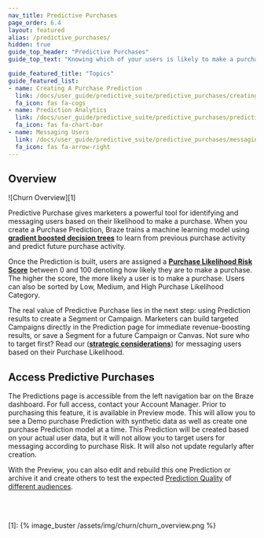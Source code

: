 ```yaml
---
nav_title: Predictive Purchases
page_order: 6.4
layout: featured
alias: /predictive_purchases/
hidden: true
guide_top_header: "Predictive Purchases"
guide_top_text: "Knowing which of your users is likely to make a purchase is a crucial insight for growing businesses. Without it, how do you decide which campaigns to build? Who should receive discounts and promotions? Where to spend a limited budget? Braze helps answer these questions with Predictive Purchase, a machine learning model that makes it easy for marketing teams to understand future purchasing behavior and focus their resources on revenue-maximizing campaigns."

guide_featured_title: "Topics"
guide_featured_list:
- name: Creating A Purchase Prediction
  link: /docs/user_guide/predictive_suite/predictive_purchases/creating_a_purchase_prediction/
  fa_icon: fas fa-cogs
- name: Prediction Analytics
  link: /docs/user_guide/predictive_suite/predictive_purchases/prediction_analytics/
  fa_icon: fas fa-chart-bar
- name: Messaging Users
  link: /docs/user_guide/predictive_suite/predictive_purchases/messaging_users/
  fa_icon: fas fa-arrow-right
---
```


## Overview

![Churn Overview][1]

Predictive Purchase gives marketers a powerful tool for identifying and messaging users based on their likelihood to make a purchase. When you create a Purchase Prediction, Braze trains a machine learning model using __[gradient boosted decision trees](https://en.wikipedia.org/wiki/Gradient_boosting)__ to learn from previous purchase activity and predict future purchase activity. 

Once the Prediction is built, users are assigned a __[Purchase Likelihood Risk Score]({{site.baseurl}}/user_guide/predictive_suite/predictive_purchases/prediction_analytics/#purchase_score)__ between 0 and 100 denoting how likely they are to make a purchase. The higher the score, the more likely a user is to make a purchase. Users can also be sorted by Low, Medium, and High Purchase Likelihood Category. 

The real value of Predictive Purchase lies in the next step: using Prediction results to create a Segment or Campaign. Marketers can build targeted Campaigns directly in the Prediction page for immediate revenue-boosting results, or save a Segment for a future Campaign or Canvas. Not sure who to target first? Read our (__[strategic considerations]({{site.baseurl}}/user_guide/predictive_suite/predictive_purchase/messaging_users/#strategy)__)  for messaging users based on their Purchase Likelihood.


## Access Predictive Purchases

The Predictions page is accessible from the left navigation bar on the Braze dashboard. For full access, contact your Account Manager. Prior to purchasing this feature, it is available in Preview mode. This will allow you to see a Demo purchase Prediction with synthetic data as well as create one purchase Prediction model at a time. This Prediction will be created based on your actual user data, but it will not allow you to target users for messaging according to purchase Risk. It will also not update regularly after creation.

With the Preview, you can also edit and rebuild this one Prediction or archive it and create others to test the expected [Prediction Quality]({{site.baseurl}}/user_guide/predictive_suite/predictive_purchase/prediction_analytics/prediction_quality/) of [different audiences]({{site.baseurl}}/user_guide/predictive_suite/predictive_purchases/creating_a_purchase_prediction/#audience).

<br><br>

[1]: {% image_buster /assets/img/churn/churn_overview.png %}

